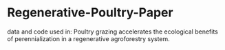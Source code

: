 # Regenerative-Poultry-Paper
data and code used in: Poultry grazing accelerates the ecological benefits of perennialization in a regenerative agroforestry system. 
